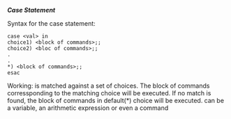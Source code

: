 ***Case Statement***

Syntax for the case statement:
```
case <val> in
choice1) <block of commands>;;
choice2) <bloc of commands>;;
.
.
*) <block of commands>;;
esac
```
Working: <val> is matched against a set of choices. The block of commands corressponding to the matching choice will be executed. 
If no match is found, the block of commands in default(*) choice will be executed. <val> can be a variable, an arithmetic expression or even a command
